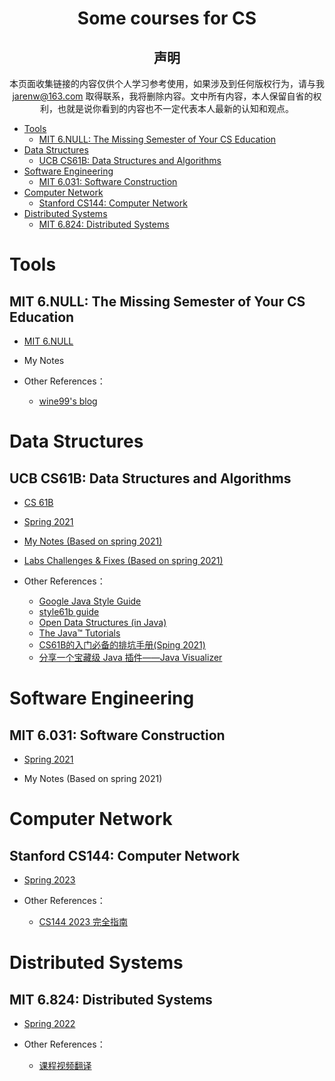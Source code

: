 <div align="center">
    <h1>Some courses for CS</h1>

<h2>声明</h2>

本页面收集链接的内容仅供个人学习参考使用，如果涉及到任何版权行为，请与我 jarenw@163.com 取得联系，我将删除内容。文中所有内容，本人保留自省的权利，也就是说你看到的内容也不一定代表本人最新的认知和观点。

</div>

<!-- TOC -->

- [Tools](#tools)
    - [MIT 6.NULL: The Missing Semester of Your CS Education](#mit-6null-the-missing-semester-of-your-cs-education)
- [Data Structures](#data-structures)
    - [UCB CS61B: Data Structures and Algorithms](#ucb-cs61b-data-structures-and-algorithms)
- [Software Engineering](#software-engineering)
    - [MIT 6.031: Software Construction](#mit-6031-software-construction)
- [Computer Network](#computer-network)
    - [Stanford CS144: Computer Network](#stanford-cs144-computer-network)
- [Distributed Systems](#distributed-systems)
    - [MIT 6.824: Distributed Systems](#mit-6824-distributed-systems)

<!-- /TOC -->

# Tools
## MIT 6.NULL: The Missing Semester of Your CS Education
- <a href="https://missing.csail.mit.edu/" target="_blank">MIT 6.NULL</a><br>

- My Notes<br>

- Other References：<br>

    - <a href="https://segmentfault.com/a/1190000039107866" target="_blank">wine99's blog</a><br>

# Data Structures
## UCB CS61B: Data Structures and Algorithms

- <a href="https://inst.eecs.berkeley.edu/~cs61b/" target="_blank">CS 61B</a><br>

- <a href="https://inst.eecs.berkeley.edu/~cs61b/sp21/" target="_blank">Spring 2021</a><br>

- <a href="{% post_url tech/courses/cs61b/2023-11-26-notes %}"> My Notes (Based on spring 2021)</a><br>

- <a href="{% post_url tech/courses/cs61b/2023-11-26-labs %}"> Labs Challenges & Fixes (Based on spring 2021)</a><br>

- Other References：<br>

    - <a href="https://google.github.io/styleguide/javaguide.html" target="_blank">Google Java Style Guide</a><br>
    - <a href="https://sp21.datastructur.es/materials/guides/style-guide.html" target="_blank">style61b guide </a><br>
    - <a href="https://opendatastructures.org/ods-java/" target="_blank">Open Data Structures (in Java)<br>
    - <a href="https://docs.oracle.com/javase/tutorial/java/" target="_blank">The Java™ Tutorials</a><br>
    - <a href="https://zhuanlan.zhihu.com/p/444814803" target="_blank">CS61B的入门必备的排坑手册(Sping 2021)</a><br>
    - <a href="https://blog.csdn.net/zhj1698/article/details/126344041" target="_blank">分享一个宝藏级 Java 插件——Java Visualizer</a><br>


# Software Engineering
## MIT 6.031: Software Construction

- <a href="https://web.mit.edu/6.031/www/sp21/" target="_blank">Spring 2021</a><br>

- My Notes (Based on spring 2021)<br>

# Computer Network
## Stanford CS144: Computer Network

- <a href="https://cs144.github.io/" target="_blank">Spring 2023</a><br>

- Other References：<br>
    - <a href="https://zhuanlan.zhihu.com/p/630739394" target="_blank">CS144 2023 完全指南</a><br>

# Distributed Systems

## MIT 6.824: Distributed Systems

- <a href="http://nil.csail.mit.edu/6.824/2022/index.html" target="_blank">Spring 2022</a><br>

- Other References：<br>
    - <a href="https://mit-public-courses-cn-translatio.gitbook.io/mit6-824/" target="_blank">课程视频翻译</a><br>





